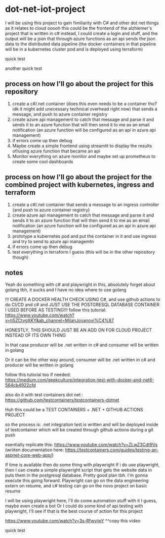 # dot-net-iot-project

I will be using this project to gain fimiliarity with C# and other dot net things as it relates to cloud
ooooh this could be the frontend of the alzhiemer's project that is written in c# instead, I could create a login and stuff, and the output will be a json that through azure functions as an api sends the json data to the distributed data pipeline (the docker containers in that pipeline will be in a kubernetes cluster pod and is deployed using terraform)

quick test

another quick test

## process on how I'll go about the project for this repository

1. create a c#/.net container (does this even needs to be a container tho? idk it might add unecessary technical overhead right now) that sends a message, and push to azure container registry
2. create azure api management to catch that message and parse it and sends it to an azure function that will then send it to me as an email notification (an azure function will be configured as an api in azure api management)
3. if errors come up then debug
4. Maybe create a simple frontend using streamlit to display the results of/using azure function that became an api
5. Monitor everything on azure monitor and maybe set up prometheus to create some cool dashboards


## process on how I'll go about the project for the combined project with kubernetes, ingress and terraform

1. create a c#/.net container that sends a message to an ingress controller (and push to azure container registry)
2. create azure api management to catch that message and parse it and sends it to an azure function that will then send it to me as an email notification (an azure function will be configured as an api in azure api management)
3. prototype a kubernetes pod and put the container in it and use ingress and try to send to azure api managemtn
4. if errors come up then debug
5. test everything in terraform I guess (this will be in the other repository though)

## notes

Yeah do something with c# and playwright in this, absolutely forget about golang tbh, it sucks and I have no idea where to use golang

!!! CREATE A DOCKER HEALTH CHECK USING C#, and use github actions to do CI/CD and c# and JUST USE THE POSTGRESQL DATABASE CONTAINER I USED BEFORE AS TESTING!!!
follow this tutorial:
https://www.youtube.com/watch?v=tj5ZCtvgXKY&ab_channel=MilanJovanovi%C4%87 


HONESTLY, THIS SHOULD JUST BE AN ADD ON FOR CLOUD PROJECT INSTEAD OF
ITS OWN THING

In that case producer will be .net written in c# and consumer will be written in golang

Or it can be the other way around, consumer will be .net written in c# and producer will be written in golang






follow this tutorial too if needed: https://medium.com/geekculture/integration-test-with-docker-and-net6-564cb4922cfd 

also do it with test containers dot net : https://github.com/testcontainers/testcontainers-dotnet 

Huh this could be a TEST CONTAINERS + .NET + GITHUB ACTIONS PROJECT

so the process is: .net integration test is written and will be deployed inside of testcontainer which will be created through github actions during a git push

esentially replicate this: https://www.youtube.com/watch?v=ZLwZ3Cdt9Vs (wriiten documentation here: https://testcontainers.com/guides/testing-an-aspnet-core-web-app/)


If time is available then do some thing with playwright
If i do use playwright, then I can create a simple playwright script that gets the website data in puts them in the postgresql database. Pretty good plan tbh. I'm gonna execute this going forward. Playwright can go on the data engineering extern on resume, and c# testing can go on the novo project on basic resume

I will be using playwright here, I'll do come automation stuff with it I guess, maybe even create a bot
Or I could do some kind of api testing with playwright, I'll see if that is the best course of action for this project

https://www.youtube.com/watch?v=3s-RfwvijpY 
^^copy this video

quick test
